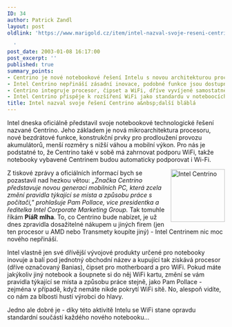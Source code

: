 ```yaml
---
ID: 34
author: Patrick Zandl
layout: post
oldlink: 'https://www.marigold.cz/item/intel-nazval-svoje-reseni-centrino-a-dalsi-blabla

  '
post_date: 2003-01-08 16:17:00
post_excerpt: ''
published: true
summary_points:
- Centrino je nové notebookové řešení Intelu s novou architekturou procesoru a WiFi.
- Intel Centrino nepřináší zásadní inovace, podobné funkce jsou dostupné i jinde.
- Centrino integruje procesor, čipset a WiFi, dříve vyvíjené samostatně.
- Intel Centrino přispěje k rozšíření WiFi jako standardu v noteboocích.
title: Intel nazval svoje řešení Centrino a&nbsp;další bláblá
---
```


<p>
Intel dneska oficiálně představil svoje notebookové technologické&#160;řešení nazvané Centrino. Jeho základem je nová mikroarchitektura procesoru, nové bezdrátové funkce, konstrukční prvky pro prodloužení provozu akumulátorů, menší rozměry s nižší váhou a mobilní výkon. Pro nás je podstatné to, že Centrino také v sobě má zahrnovat podporu WiFi, takže notebooky vybavené Centrinem budou automaticky podporovat i Wi-Fi. </p>

<p>
<IMG height=122 alt="Intel Centrino" src="/wp-content/uploads/centrino.jpg" width=125 align=right>Z tiskové zprávy a oficiálních informací bych se pozastavil nad hezkou větou: <EM>&#8222;Značka Centrino představuje novou generaci mobilních PC, která zcela změní pravidla týkající se místa a způsobu práce s počítači," prohlašuje Pam Pollace, vice presidentka a ředitelka Intel Corporate Marketing Group.</EM> Tak tomuhle říkám <STRONG>PíáR</STRONG> <STRONG>mlha</STRONG>. To, co Centrino bude nabízet, je už dnes zpravidla dosažitelné nákupem u jiných firem (jen ten procesor u AMD nebo Transmety koupíte jiný) - Intel Centrinem nic moc nového nepřináší. </p>

<p>
Intel vlastně jen své dřívější vývojové produkty určené pro notebooky inovuje a balí pod jednotný obchodní název a kupující tak získává procesor (dříve označovaný Banias), čipset pro motherboard a pro WiFi. Pokud máte jakýkoliv jiný notebook a šoupnete si do něj WiFi kartu, změní se vám pravidla týkající se místa&#160;a způsobu práce stejně, jako Pam Pollace - zejména v případě, když nemáte nikde pokrytí WiFi sítě. No, alespoň vidíte, co nám za blbosti hustí výrobci do hlavy. </p>

<p>
Jedno ale dobré je - díky této aktivitě Intelu se WiFi stane opravdu standardní součástí každého nového notebooku...</p>